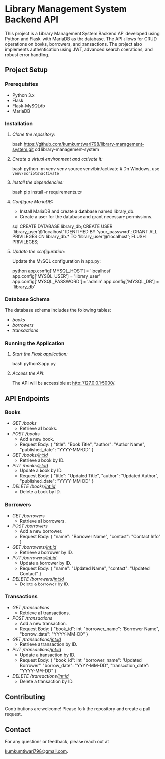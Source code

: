 # Library Management System Backend API

This project is a Library Management System Backend API developed using Python and Flask, with MariaDB as the database. The API allows for CRUD operations on books, borrowers, and transactions. The project also implements authentication using JWT, advanced search operations, and robust error handling.

## Project Setup

### Prerequisites

- Python 3.x
- Flask
- Flask-MySQLdb
- MariaDB

### Installation

1. *Clone the repository:*

    bash
    https://github.com/kumkumtiwari798/library-management-system.git
    cd library-management-system
    

3. *Create a virtual environment and activate it:*

    bash
    python -m venv venv
    source venv/bin/activate   # On Windows, use `venv\Scripts\activate`
    

4. *Install the dependencies:*

    bash
    pip install -r requirements.txt
    

5. *Configure MariaDB:*

    - Install MariaDB and create a database named library_db.
    - Create a user for the database and grant necessary permissions.

    sql
    CREATE DATABASE library_db;
    CREATE USER 'library_user'@'localhost' IDENTIFIED BY 'your_password';
    GRANT ALL PRIVILEGES ON library_db.* TO 'library_user'@'localhost';
    FLUSH PRIVILEGES;
    

6. *Update the configuration:*

    Update the MySQL configuration in app.py:

    python
    app.config['MYSQL_HOST'] = 'localhost'
    app.config['MYSQL_USER'] = 'library_user'
    app.config['MYSQL_PASSWORD'] = 'admin'
    app.config['MYSQL_DB'] = 'library_db'
    

### Database Schema

The database schema includes the following tables:

- *books*
- *borrowers*
- *transactions*

### Running the Application

1. *Start the Flask application:*

    bash
    python3 app.py
    

2. *Access the API:*

    The API will be accessible at http://127.0.0.1:5000/.

## API Endpoints

### Books

- *GET /books*
    - Retrieve all books.
- *POST /books*
    - Add a new book.
    - Request Body: { "title": "Book Title", "author": "Author Name", "published_date": "YYYY-MM-DD" }
- *GET /books/<int:id>*
    - Retrieve a book by ID.
- *PUT /books/<int:id>*
    - Update a book by ID.
    - Request Body: { "title": "Updated Title", "author": "Updated Author", "published_date": "YYYY-MM-DD" }
- *DELETE /books/<int:id>*
    - Delete a book by ID.

### Borrowers

- *GET /borrowers*
    - Retrieve all borrowers.
- *POST /borrowers*
    - Add a new borrower.
    - Request Body: { "name": "Borrower Name", "contact": "Contact Info" }
- *GET /borrowers/<int:id>*
    - Retrieve a borrower by ID.
- *PUT /borrowers/<int:id>*
    - Update a borrower by ID.
    - Request Body: { "name": "Updated Name", "contact": "Updated Contact" }
- *DELETE /borrowers/<int:id>*
    - Delete a borrower by ID.

### Transactions

- *GET /transactions*
    - Retrieve all transactions.
- *POST /transactions*
    - Add a new transaction.
    - Request Body: { "book_id": int, "borrower_name": "Borrower Name", "borrow_date": "YYYY-MM-DD" }
- *GET /transactions/<int:id>*
    - Retrieve a transaction by ID.
- *PUT /transactions/<int:id>*
    - Update a transaction by ID.
    - Request Body: { "book_id": int, "borrower_name": "Updated Borrower", "borrow_date": "YYYY-MM-DD", "transaction_date": "YYYY-MM-DD" }
- *DELETE /transactions/<int:id>*
    - Delete a transaction by ID.

## Contributing

Contributions are welcome! Please fork the repository and create a pull request.

## Contact

For any questions or feedback, please reach out at 

kumkumtiwari798@gmail.com.
